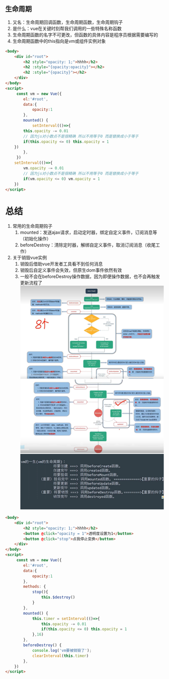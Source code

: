 ## 生命周期
1. 又名：生命周期回调函数，生命周期函数，生命周期钩子
2. 是什么：vue在关键时刻帮我们调用的一些特殊名称函数
3. 生命周期函数的名字不可更改，但函数的具体内容是程序员根据需要编写的
4. 生命周期函数中的this指向是vm或组件实例对象
```html
<body>
    <div id="root">
        <h2 style="opacity: 1;">hhhh</h2>
        <h2 :style="{opacity:opacity}"></h2>
        <h2 :style="{opacity}"></h2>
    </div>
</body>
<script>
     const vm = new Vue({
        el:'#root',
        data:{
            opacity:1
        },
        mounted() {
            setInterval(()=>{
        this.opacity -= 0.01
        // 因为js对小数点不是很精确 所以不用等于0 而是替换成小于等于
        if(this.opacity <= 0) this.opacity = 1
    })
        },
     })
    setInterval(()=>{
        vm.opacity -= 0.01
        // 因为js对小数点不是很精确 所以不用等于0 而是替换成小于等于
        if(vm.opacity <= 0) vm.opacity = 1
    })
</script>

```

# 总结
1. 常用的生命周期钩子
   1. mounted：发送ajax请求，启动定时器，绑定自定义事件，订阅消息等（初始化操作）
   2. beforeDestroy：清除定时器，解绑自定义事件，取消订阅消息（收尾工作）
2. 关于销毁vue实例
   1. 销毁后借助vue开发者工具看不到任何消息
   2. 销毁后自定义事件会失效，但原生dom事件依然有效
   3. 一般不会在beforeDestroy操作数据，因为即便操作数据，也不会再触发更新流程了
![](img/生命周期1.png)
![](img/生命周期2.png)
![](img/生命周期3.png)
```html
<body>
    <div id="root">
        <h2 style="opacity: 1;">hhhh</h2>
        <button @click="opacity = 1">透明度设置为1</button>
        <button @click="stop">点我停止变换</button>
    </div>
</body>
<script>
     const vm = new Vue({
        el:'#root',
        data:{
            opacity:1
        },
        methods: {
            stop(){
                this.$destroy()
            }
        },
        mounted() {
            this.timer = setInterval(()=>{
                this.opacity -= 0.01
                if(this.opacity <= 0) this.opacity = 1
            },16)
        },
        beforeDestroy() {
            console.log('vm要被销毁了');
            clearInterval(this.timer)
        },
    })
</script>

```
